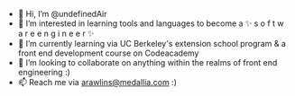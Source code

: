 - 👋 Hi, I’m @undefinedAir
- 👀 I’m interested in learning tools and languages to become a ✨ s o f t w a r e  e n g i n e e r ✨
- 🌱 I’m currently learning via UC Berkeley's extension school program & a front end development course on Codeacademy
- 💞️ I’m looking to collaborate on anything within the realms of front end engineering :)
- 📫 Reach me via arawlins@medallia.com :)

<!---
undefinedAir/undefinedAir is a ✨ special ✨ repository because its `README.md` (this file) appears on your GitHub profile.
You can click the Preview link to take a look at your changes.
--->
